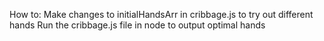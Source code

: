 How to:
Make changes to initialHandsArr in cribbage.js to try out different hands
Run the cribbage.js file in node to output optimal hands
